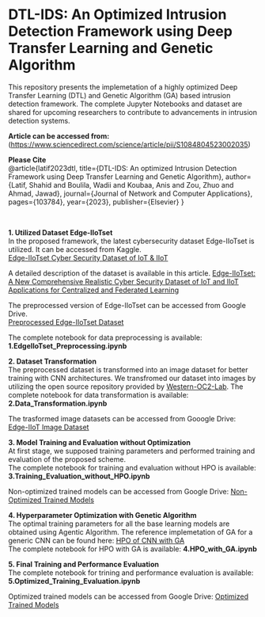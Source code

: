 # DTL-IDS: An Optimized Intrusion Detection Framework using Deep Transfer Learning and Genetic Algorithm
This repository presents the implemetation of a highly optimized Deep Transfer Learning (DTL) and Genetic Algorithm (GA) based intrusion detection framework. The complete Jupyter Notebooks and dataset are shared for upcoming researchers to contribute to advancements in intrusion detection systems.

**Article can be accessed from:** 
(https://www.sciencedirect.com/science/article/pii/S1084804523002035)

**Please Cite** <br>
@article{latif2023dtl,
  title={DTL-IDS: An optimized Intrusion Detection Framework using Deep Transfer Learning and Genetic Algorithm},
  author={Latif, Shahid and Boulila, Wadii and Koubaa, Anis and Zou, Zhuo and Ahmad, Jawad},
  journal={Journal of Network and Computer Applications},
  pages={103784},
  year={2023},
  publisher={Elsevier}
}

<br>



**1. Utilized Dataset Edge-IIoTset** <br>
In the proposed framework, the latest cybersecurity dataset Edge-IIoTset is utilized. It can be accessed from Kaggle. <br>
[Edge-IIoTset Cyber Security Dataset of IoT & IIoT](https://www.kaggle.com/datasets/mohamedamineferrag/edgeiiotset-cyber-security-dataset-of-iot-iiot) <br>

A detailed description of the dataset is available in this article.
[Edge-IIoTset: A New Comprehensive Realistic Cyber Security Dataset of IoT and IIoT Applications for Centralized and Federated Learning](https://ieeexplore.ieee.org/document/9751703) <br>

The preprocessed version of Edge-IIoTset can be accessed from Google Drive. <br>
[Preprocessed Edge-IIoTset Dataset](https://drive.google.com/file/d/1bKfr1LsQofU6c3yidWq9NZA0UN58GmGV/view?usp=sharing) <br>

The complete notebook for data preprocessing is available:   **1.EdgeIIoTset_Preprocessing.ipynb** <br>

**2. Dataset Transformation** <br>
The preprocessed dataset is transformed into an image dataset for better training with CNN architectures. We transfromed our dataset into images by utilizing the open source repository provided by [Western-OC2-Lab](https://github.com/Western-OC2-Lab/Intrusion-Detection-System-Using-CNN-and-Transfer-Learning/tree/main). The complete notebook for data transformation is available: **2.Data_Transformation.ipynb** <br>

The trasformed image datasets can be accessed from Gooogle Drive: [Edge-IIoT Image Dataset](https://drive.google.com/drive/folders/1N2QRN70TZn4ndQCv5xXebxbkDvPCoLhZ?usp=share_link) <br>

**3. Model Training and Evaluation without Optimization** <br>
At first stage, we supposed training parameters and performed training and evaluation of the proposed scheme. <br>
The complete notebook for training and evaluation without HPO is available: **3.Training_Evaluation_without_HPO.ipynb** <br>

Non-optimized trained models can be accessed from Google Drive: [Non-Optimized Trained Models](https://drive.google.com/drive/folders/1A-8IhUYapUTZFfSyTnG07pOS06KVHNyw?usp=share_link) <br>

**4. Hyperparameter Optimization with Genetic Algorithm** <br>
The optimal training parameters for all the base learning models are obtained using Agentic Algorithm. The reference implemetation of GA for a generic CNN can be found here: [HPO of CNN with GA](https://github.com/KrishnaManmayi/Hyper-Parameter-Optimization-of-CNN-using-genetic-algorithm) <br>
The complete notebook for HPO with GA is available: **4.HPO_with_GA.ipynb** <br>

**5. Final Training and Performance Evaluation** <br>
The complete notebook for trining and performance evaluation is available: **5.Optimized_Training_Evaluation.ipynb** <br>

Optimized trained models can be accessed from Google Drive: [Optimized Trained Models](https://drive.google.com/drive/folders/1j7IHO0qvq63uFkBfmFxdHyCdUMDnVB2o?usp=share_link)
